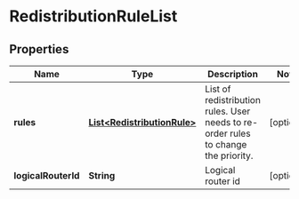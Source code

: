 # RedistributionRuleList

## Properties
Name | Type | Description | Notes
------------ | ------------- | ------------- | -------------
**rules** | [**List&lt;RedistributionRule&gt;**](RedistributionRule.md) | List of redistribution rules. User needs to re-order rules to change the priority.  |  [optional]
**logicalRouterId** | **String** | Logical router id |  [optional]
